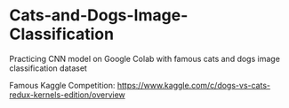 # Cats-and-Dogs-Image-Classification
Practicing CNN model on Google Colab with famous cats and dogs image classification dataset

Famous Kaggle Competition: https://www.kaggle.com/c/dogs-vs-cats-redux-kernels-edition/overview
